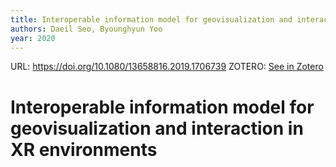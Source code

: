 ```yaml
---
title: Interoperable information model for geovisualization and interaction in XR environments
authors: Daeil Seo, Byounghyun Yoo
year: 2020
---
```

URL:  https://doi.org/10.1080/13658816.2019.1706739
ZOTERO: [See in Zotero](zotero://select/items/@seoInteroperableInformationModel2020)
# Interoperable information model for geovisualization and interaction in XR environments




